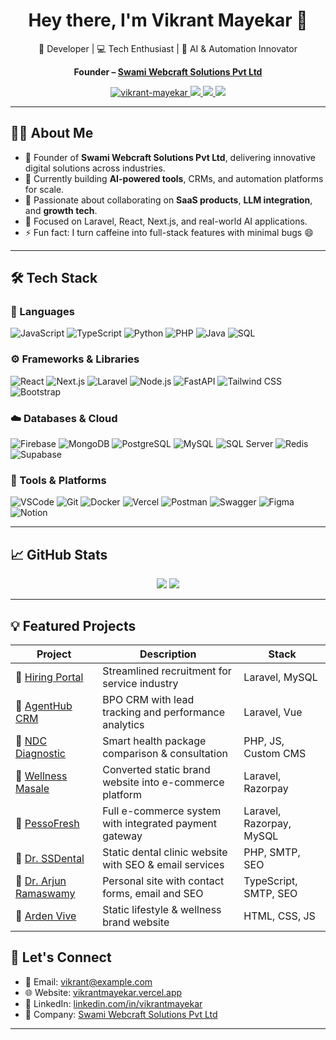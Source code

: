 <!-- Profile README for vikrant-mayekar -->

<h1 align="center">Hey there, I'm Vikrant Mayekar 👋</h1>
<p align="center">🚀 Developer | 💻 Tech Enthusiast | 🧠 AI & Automation Innovator</p>
<p align="center"><strong>Founder – <a href="https://swamiwebcraft.com" target="_blank">Swami Webcraft Solutions Pvt Ltd</a></strong></p>

<p align="center">
  <a href="https://github.com/vikrant-mayekar">
    <img src="https://komarev.com/ghpvc/?username=vikrant-mayekar&label=Profile%20views&color=0e75b6&style=flat" alt="vikrant-mayekar" />
  </a>
  <a href="mailto:vikrant@example.com">
    <img src="https://img.shields.io/badge/Email-Me-blue?style=flat&logo=gmail" />
  </a>
  <a href="https://linkedin.com/in/vikrantmayekar" target="_blank">
    <img src="https://img.shields.io/badge/LinkedIn-VikrantMayekar-blue?logo=linkedin" />
  </a>
  <a href="https://vikrantmayekar.vercel.app" target="_blank">
    <img src="https://img.shields.io/badge/Portfolio-Visit-green?style=flat&logo=vercel" />
  </a>
</p>

---

## 🧑‍💻 About Me

- 🔭 Founder of **Swami Webcraft Solutions Pvt Ltd**, delivering innovative digital solutions across industries.
- 💼 Currently building **AI-powered tools**, CRMs, and automation platforms for scale.
- 🤝 Passionate about collaborating on **SaaS products**, **LLM integration**, and **growth tech**.
- 🎯 Focused on Laravel, React, Next.js, and real-world AI applications.
- ⚡ Fun fact: I turn caffeine into full-stack features with minimal bugs 😄

---
## 🛠️ Tech Stack

### 🚀 Languages
![JavaScript](https://img.shields.io/badge/JavaScript-F7DF1E?logo=javascript&logoColor=000)
![TypeScript](https://img.shields.io/badge/TypeScript-007ACC?logo=typescript&logoColor=white)
![Python](https://img.shields.io/badge/Python-3776AB?logo=python&logoColor=white)
![PHP](https://img.shields.io/badge/PHP-777BB4?logo=php&logoColor=white)
![Java](https://img.shields.io/badge/Java-ED8B00?logo=java&logoColor=white)
![SQL](https://img.shields.io/badge/SQL-336791?logo=postgresql&logoColor=white)

### ⚙️ Frameworks & Libraries
![React](https://img.shields.io/badge/React-61DAFB?logo=react&logoColor=000)
![Next.js](https://img.shields.io/badge/Next.js-000000?logo=nextdotjs)
![Laravel](https://img.shields.io/badge/Laravel-F72C1F?logo=laravel&logoColor=white)
![Node.js](https://img.shields.io/badge/Node.js-339933?logo=nodedotjs&logoColor=white)
![FastAPI](https://img.shields.io/badge/FastAPI-009688?logo=fastapi&logoColor=white)
![Tailwind CSS](https://img.shields.io/badge/TailwindCSS-38B2AC?logo=tailwind-css&logoColor=white)
![Bootstrap](https://img.shields.io/badge/Bootstrap-563D7C?logo=bootstrap&logoColor=white)

### ☁️ Databases & Cloud
![Firebase](https://img.shields.io/badge/Firebase-FFCA28?logo=firebase&logoColor=black)
![MongoDB](https://img.shields.io/badge/MongoDB-47A248?logo=mongodb&logoColor=white)
![PostgreSQL](https://img.shields.io/badge/PostgreSQL-4169E1?logo=postgresql&logoColor=white)
![MySQL](https://img.shields.io/badge/MySQL-4479A1?logo=mysql&logoColor=white)
![SQL Server](https://img.shields.io/badge/SQL%20Server-CC2927?logo=microsoft-sql-server&logoColor=white)
![Redis](https://img.shields.io/badge/Redis-DC382D?logo=redis&logoColor=white)
![Supabase](https://img.shields.io/badge/Supabase-3ECF8E?logo=supabase&logoColor=white)

### 🧰 Tools & Platforms
![VSCode](https://img.shields.io/badge/VS%20Code-007ACC?logo=visual-studio-code&logoColor=white)
![Git](https://img.shields.io/badge/Git-F05032?logo=git&logoColor=white)
![Docker](https://img.shields.io/badge/Docker-2496ED?logo=docker&logoColor=white)
![Vercel](https://img.shields.io/badge/Vercel-000?logo=vercel&logoColor=white)
![Postman](https://img.shields.io/badge/Postman-FF6C37?logo=postman&logoColor=white)
![Swagger](https://img.shields.io/badge/Swagger-85EA2D?logo=swagger&logoColor=black)
![Figma](https://img.shields.io/badge/Figma-F24E1E?logo=figma&logoColor=white)
![Notion](https://img.shields.io/badge/Notion-000000?logo=notion&logoColor=white)


---

## 📈 GitHub Stats

<p align="center">
  <img src="https://github-readme-stats.vercel.app/api?username=vikrant-mayekar&show_icons=true&theme=tokyonight&hide=prs" />
  <img src="https://github-readme-stats.vercel.app/api/top-langs/?username=vikrant-mayekar&layout=compact&theme=tokyonight" />
</p>

---

## 💡 Featured Projects

| Project | Description | Stack |
|--------|-------------|-------|
| 🔗 [Hiring Portal](https://hiring.abss.co.in) | Streamlined recruitment for service industry | Laravel, MySQL |
| 🔗 [AgentHub CRM](https://agenthub.abss.co.in) | BPO CRM with lead tracking and performance analytics | Laravel, Vue |
| 🔗 [NDC Diagnostic](https://ndcdiagnostic.in) | Smart health package comparison & consultation | PHP, JS, Custom CMS |
| 🔗 [Wellness Masale](https://wellnessmasale.com) | Converted static brand website into e-commerce platform | Laravel, Razorpay |
| 🔗 [PessoFresh](https://pessofresh.in) | Full e-commerce system with integrated payment gateway | Laravel, Razorpay, MySQL |
| 🔗 [Dr. SSDental](https://drssdental.com) | Static dental clinic website with SEO & email services | PHP, SMTP, SEO |
| 🔗 [Dr. Arjun Ramaswamy](https://drarjunramaswamy.com) | Personal site with contact forms, email and SEO | TypeScript, SMTP, SEO |
| 🔗 [Arden Vive](https://ardenvive.com) | Static lifestyle & wellness brand website | HTML, CSS, JS |


## 🔗 Let's Connect

- 📧 Email: [vikrant@example.com](mailto:vikrant@swamiwebcraft.com)
- 🌐 Website: [vikrantmayekar.vercel.app](https://vikrantmayekar.vercel.app)
- 💼 LinkedIn: [linkedin.com/in/vikrantmayekar](https://linkedin.com/in/vikrantmayekar)
- 🏢 Company: [Swami Webcraft Solutions Pvt Ltd](https://swamiwebcraft.com)

---

